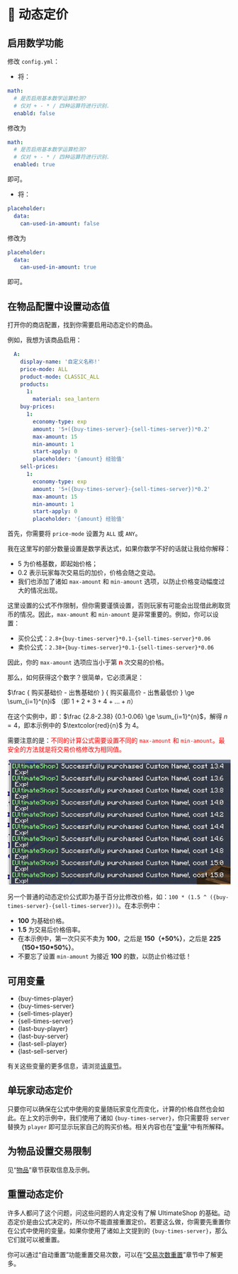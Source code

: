 # 🔄 动态定价

## 启用数学功能

修改 `config.yml`：

* 将：

``` YAML
math:
  # 是否启用基本数学运算检测?
  # 仅对 + - * / 四种运算符进行识别.
  enabld: false
```

修改为

``` YAML
math:
  # 是否启用基本数学运算检测?
  # 仅对 + - * / 四种运算符进行识别.
  enabled: true
```

即可。

* 将：

``` YAML
placeholder:
  data:
    can-used-in-amount: false
```

修改为

``` YAML
placeholder:
  data:
    can-used-in-amount: true
```

即可。

## 在物品配置中设置动态值

打开你的商店配置，找到你需要启用动态定价的商品。

例如，我想为该商品启用：

``` YAML
  A:
    display-name: '自定义名称!'
    price-mode: ALL
    product-mode: CLASSIC_ALL
    products:
      1:
        material: sea_lantern
    buy-prices:
      1:
        economy-type: exp
        amount: '5+({buy-times-server}-{sell-times-server})*0.2'
        max-amount: 15
        min-amount: 1
        start-apply: 0
        placeholder: '{amount} 经验值'
    sell-prices:
      1:
        economy-type: exp
        amount: '5+({buy-times-server}-{sell-times-server})*0.2'
        max-amount: 15
        min-amount: 1
        start-apply: 0
        placeholder: '{amount} 经验值'
```

首先，你需要将 `price-mode` 设置为 `ALL` 或 `ANY`。

我在这里写的部分数量设置是数学表达式，如果你数学不好的话就让我给你解释：

- 5 为价格基数，即起始价格；
- 0.2 表示玩家每次交易后的加价，价格会随之变动。
- 我们也添加了诸如 `max-amount` 和 `min-amount` 选项，以防止价格变动幅度过大的情况出现。

这里设置的公式不作限制，但你需要谨慎设置，否则玩家有可能会出现借此刷取货币的情况。因此，`max-amount` 和 `min-amount` 是非常重要的。例如，你可以设置：

* 买价公式：`2.8+{buy-times-server}*0.1-{sell-times-server}*0.06`
* 卖价公式：`2.38+{buy-times-server}*0.1-{sell-times-server}*0.06`

因此，你的 `max-amount` 选项应当小于第 <font color="red">**n**</font> 次交易的价格。

那么，如何获得这个数字？很简单，它必须满足：

$\frac { 购买基础价 - 出售基础价 }  { 购买最高价 - 出售最低价 } \ge \sum_{i=1}^{n}i$ （即 $1+2+3+4+...+n$）

<!-- `(购买基础价 - 出售基础价) / (购买最高价 - 出售最低价) >= 1+2+...+n` -->

<!-- (2.8-2.38)/(0.1-0.06) >= 1+2+3+4 -->

在这个实例中，即：$\frac {2.8-2.38} {0.1-0.06} \ge \sum_{i=1}^{n}$，解得 $n=4$，即本示例中的 $\textcolor{red}{n}$ 为 4。

需要注意的是：<font color="red">不同的计算公式需要设置不同的 `max-amount` 和 `min-amount`。最安全的方法就是将交易价格修改为相同值。</font>

![img](images/image5.png)

另一个普通的动态定价公式即为基于百分比修改价格，如：`100 * (1.5 ^ ({buy-times-server}-{sell-times-server}))`。在本示例中：

* **100** 为基础价格。
* **1.5** 为交易后价格倍率。
* 在本示例中，第一次只买不卖为 **100**，之后是 **150（+50%）**，之后是 **225（150+150*50%）**。
* 不要忘了设置 `min-amount` 为接近 **100** 的数，以防止价格过低！

## 可用变量

* \{buy-times-player\}
* \{buy-times-server\}
* \{sell-times-player\}
* \{sell-times-server\}
* \{last-buy-player\}
* \{last-buy-server\}
* \{last-sell-player\}
* \{last-sell-server\}

有关这些变量的更多信息，请浏览[该章节](placeholders.built-in-placeholder.md)。

## 单玩家动态定价

只要你可以确保在公式中使用的变量随玩家变化而变化，计算的价格自然也会如此。在上文的示例中，我们使用了诸如 `{buy-times-server}`，你只需要将 `server` 替换为 `player` 即可显示玩家自己的购买价格。相关内容也在“[变量](placeholders.built-in-placeholder.md)”中有所解释。

## 为物品设置交易限制

见“[物品](shops.products.md)”章节获取信息及示例。

## 重置动态定价

许多人都问了这个问题，问这些问题的人肯定没有了解 UltimateShop 的基础。动态定价是由公式决定的，所以你不能直接重置定价。若要这么做，你需要先重置你在公式中使用的变量。如果你使用了诸如上文提到的 `{buy-times-server}`，那么它们就可以被重置。

你可以通过“自动重置”功能重置交易次数，可以在“[交易次数重置](shops.product-config-buy-sell-times-reset.md)”章节中了解更多。